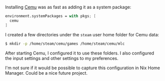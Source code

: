 Installing [Cemu](https://cemu.info/) was as fast as adding it as a system package:

```nix
environment.systemPackages = with pkgs; [
  cemu
]
```

I created a few directories under the `steam` user home folder for Cemu data:

```sh
$ mkdir -p /home/steam/cemu/games /home/steam/cemu/mlc
```

After starting Cemu, I configured it to use these folders.
I also configured the input settings and other settings to my preferences.

I'm not sure if it would be possible to capture this configuration in Nix Home Manager.
Could be a nice future project.
